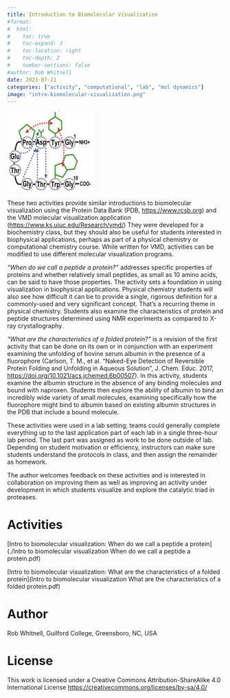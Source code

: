 ```yaml
---
title: Introduction to Biomolecular Visualization
#format:
#  html:
#    toc: true
#    toc-expand: 3
#    toc-location: right
#    toc-depth: 2
#    number-sections: false
#author: Rob Whitnell
date: 2023-07-21
categories: ["activity", "computational", "lab", "mol dynamics"]
image: "intro-biomolecular-visualization.png"
---
```

<img src="intro-biomolecular-visualization.png" width="40%">

These two activities provide similar introductions to biomolecular visualization using the Protein Data Bank (PDB, <https://www.rcsb.org>) and the VMD molecular visualization application (<https://www.ks.uiuc.edu/Research/vmd/>) They were developed for a biochemistry class, but they should also be useful for students interested in biophysical applications, perhaps as part of a physical chemistry or computational chemistry course. While written for VMD, activities can be modified to use different molecular visualization programs.

*&ldquo;When do we call a peptide a protein?&rdquo;* addresses specific properties of proteins and whether relatively small peptides, as small as 10 amino acids, can be said to have those properties. The activity sets a foundation in using visualization in biophysical applications. Physical chemistry students will also see how difficult it can be to provide a single, rigorous definition for a commonly-used and very significant concept. That&rsquo;s a recurring theme in physical chemistry. Students also examine the characteristics of protein and peptide structures determined using NMR experiments as compared to X-ray crystallography.

*&ldquo;What are the characteristics of a folded protein?&rdquo;* is a revision of the first activity that can be done on its own or in conjunction with an experiment examining the unfolding of bovine serum albumin in the presence of a fluorophore (Carlson, T. M., et al. &ldquo;Naked-Eye Detection of Reversible Protein Folding and Unfolding in Aqueous Solution&rdquo;, J. Chem. Educ. 2017, <https://doi.org/10.1021/acs.jchemed.6b00507>). In this activity, students examine the albumin structure in the absence of any binding molecules and bound with naproxen. Students then explore the ability of albumin to bind an incredibly wide variety of small molecules, examining specifically how the fluorophore might bind to albumin based on existing albumin structures in the PDB that include a bound molecule.

These activities were used in a lab setting; teams could generally complete everything up to the last application part of each lab in a single three-hour lab period. The last part was assigned as work to be done outside of lab. Depending on student motivation or efficiency, instructors can make sure students understand the protocols in class, and then assign the remainder as homework.

The author welcomes feedback on these activities and is interested in collaboration on improving them as well as improving an activity under development in which students visualize and explore the catalytic triad in proteases. 


# Activities

[Intro to biomolecular visualization: When do we call a peptide a protein](./Intro to biomolecular visualization When do we call a peptide a protein.pdf)

[Intro to biomolecular visualization: What are the characteristics of a folded protein](Intro to biomolecular visualization What are the characteristics of a folded protein.pdf)


# Author

Rob Whitnell, Guilford College, Greensboro, NC, USA


# License

This work is licensed under a Creative Commons Attribution-ShareAlike
4.0 International License <https://creativecommons.org/licenses/by-sa/4.0/> 

